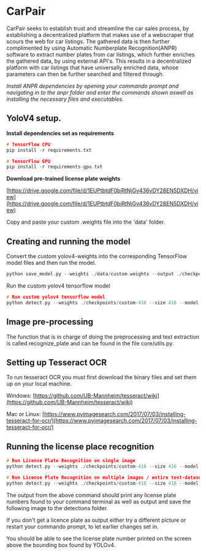 # CarPair
CarPair seeks to establish trust and streamline the car sales process, by establishing a decentralized platform that makes use of a webscraper that scours the web for car listings. The gathered data is then further complimented by using Automatic Numberplate Recognition(ANPR) software to extract number plates from car listings, which further enriches the gathered data, by using external API's. This results in a decentralized platform with car listings that have universally enriched data, whose parameters can then be further searched and filtered through.

_Install ANPR dependencies by opening your commando prompt and navigating in to the anpr folder and enter the commands shown aswell as installing the necessary files and executables._

## YoloV4 setup.

**Install dependencies set as requirements**

```c
# TensorFlow CPU
pip install -r requirements.txt

# TensorFlow GPU
pip install -r requirements-gpu.txt
```

**Download pre-trained license plate weights**

[https://drive.google.com/file/d/1EUPtbtdF0bjRtNjGv436vDY28EN5DXDH/view](https://drive.google.com/file/d/1EUPtbtdF0bjRtNjGv436vDY28EN5DXDH/view)

Copy and paste your custom .weights file into the 'data' folder.


## Creating and running the model

Convert the custom yolov4-weights into the corresponding TensorFlow model files and then run the model.

```c
python save_model.py --weights ./data/custom.weights --output ./checkpoints/custom-416 --input_size 416 --model yolov4 
```

Run the custom yolov4 tensorflow model

```c
# Run custom yolov4 tensorflow model
python detect.py --weights ./checkpoints/custom-416 --size 416 --model yolov4 --images ./data/images/car1.jpg
```

## Image pre-processing

The function that is in charge of doing the preprocessing and text extraction is called recognize_plate and can be found in the file core/utils.py.

## Setting up Tesseract OCR

To run tesseract OCR you must first download the binary files and set them up on your local machine.

Windows: [https://github.com/UB-Mannheim/tesseract/wiki](https://github.com/UB-Mannheim/tesseract/wiki)

Mac or Linux: [https://www.pyimagesearch.com/2017/07/03/installing-tesseract-for-ocr/](https://www.pyimagesearch.com/2017/07/03/installing-tesseract-for-ocr/)


## Running the license place recognition

```c
# Run License Plate Recognition on single image
python detect.py --weights ./checkpoints/custom-416 --size 416 --model yolov4 --images ./data/images/car8.jpg --plate

# Run License Plate Recognition on multiple images / entire test-dataset
python detect.py --weights ./checkpoints/custom-416 --size 416 --model yolov4 --images "./data/images/car (1).jpg, ./data/images/car (2).jpg, ./data/images/car (3).jpg, ./data/images/car (4).jpg, ./data/images/car (5).jpg, ./data/images/car (6).jpg, ./data/images/car (7).jpg, ./data/images/car (8).jpg, ./data/images/car (9).jpg, ./data/images/car (10).jpg, ./data/images/car (11).jpg, ./data/images/car (12).jpg, ./data/images/car (13).jpg, ./data/images/car (14).jpg, ./data/images/car (15).jpg, ./data/images/car (16).jpg, ./data/images/car (17).jpg, ./data/images/car (18).jpg, ./data/images/car (19).jpg, ./data/images/car (20).jpg, ./data/images/car (21).jpg, ./data/images/car (22).jpg, ./data/images/car (23).jpg, ./data/images/car (24).jpg, ./data/images/car (25).jpg, ./data/images/car (26).jpg, ./data/images/car (27).jpg, ./data/images/car (28).jpg, ./data/images/car (29).jpg, ./data/images/car (30).jpg, ./data/images/car (31).jpg, ./data/images/car (32).jpg, ./data/images/car (33).jpg, ./data/images/car (34).jpg, ./data/images/car (35).jpg, ./data/images/car (36).jpg, ./data/images/car (37).jpg, ./data/images/car (38).jpg, ./data/images/car (39).jpg, ./data/images/car (40).jpg, ./data/images/car (41).jpg, ./data/images/car (42).jpg, ./data/images/car (43).jpg, ./data/images/car (44).jpg, ./data/images/car (45).jpg, ./data/images/car (46).jpg, ./data/images/car (47).jpg, ./data/images/car (48).jpg, ./data/images/car (49).jpg, ./data/images/car (50).jpg, ./data/images/car (51).jpg, ./data/images/car (52).jpg, ./data/images/car (53).jpg, ./data/images/car (54).jpg, ./data/images/car (55).jpg, ./data/images/car (56).jpg, ./data/images/car (57).jpg, ./data/images/car (58).jpg, ./data/images/car (59).jpg, ./data/images/car (60).jpg, ./data/images/car (61).jpg, ./data/images/car (62).jpg, ./data/images/car (63).jpg, ./data/images/car (64).jpg, ./data/images/car (65).jpg, ./data/images/car (66).jpg, ./data/images/car (67).jpg, ./data/images/car (68).jpg, ./data/images/car (69).jpg, ./data/images/car (70).jpg, ./data/images/car (71).jpg, ./data/images/car (72).jpg, ./data/images/car (73).jpg, ./data/images/car (74).jpg, ./data/images/car (75).jpg, ./data/images/car (76).jpg, ./data/images/car (77).jpg, ./data/images/car (78).jpg, ./data/images/car (79).jpg, ./data/images/car (80).jpg, ./data/images/car (81).jpg, ./data/images/car (82).jpg, ./data/images/car (83).jpg, ./data/images/car (84).jpg, ./data/images/car (85).jpg, ./data/images/car (86).jpg, ./data/images/car (87).jpg, ./data/images/car (88).jpg, ./data/images/car (89).jpg, ./data/images/car (90).jpg, ./data/images/car (91).jpg, ./data/images/car (92).jpg, ./data/images/car (93).jpg, ./data/images/car (94).jpg, ./data/images/car (95).jpg, ./data/images/car (96).jpg, ./data/images/car (97).jpg, ./data/images/car (98).jpg, ./data/images/car (99).jpg, ./data/images/car (100).jpg" --plate
```


The output from the above command should print any license plate numbers found to your command terminal as well as output and save the following image to the detections folder.

If you don't get a licence plate as output either try a different picture or restart your commando prompt, to let earlier changes set in.

You should be able to see the license plate number printed on the screen above the bounding box found by YOLOv4.
